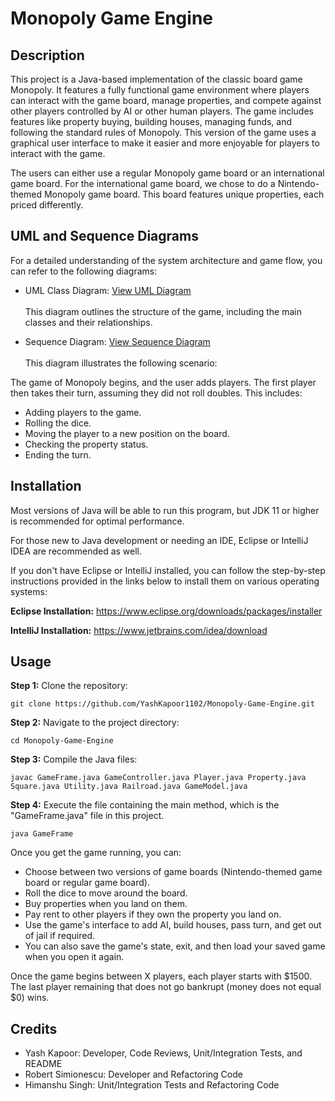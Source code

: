 # Monopoly Game Engine

## Description
This project is a Java-based implementation of the classic board game Monopoly. It features a fully 
functional game environment where players can interact with the game board, manage properties, and
compete against other players controlled by AI or other human players. The game includes features
like property buying, building houses, managing funds, and following the standard rules of Monopoly.
This version of the game uses a graphical user interface to make it easier and more enjoyable 
for players to interact with the game. 

The users can either use a regular Monopoly game board or an international game board. 
For the international game board, we chose to do a Nintendo-themed Monopoly game board. 
This board features unique properties, each priced differently. 

## UML and Sequence Diagrams
For a detailed understanding of the system architecture and game flow, you can refer to the following diagrams:

- UML Class Diagram: <a href="https://drive.google.com/file/d/14Xaagq7EtpoLgR8kqka7vR9qQe24VJWw/view?usp=sharing">View UML Diagram</a><br><br>
This diagram outlines the structure of the game, including the main classes and their relationships.

- Sequence Diagram: <a href="https://drive.google.com/file/d/1x1JRakijuZSqmNUnJa6zI2E-5qXD8Ngh/view?usp=sharing">View Sequence Diagram</a><br><br>
This diagram illustrates the following scenario:

The game of Monopoly begins, and the user adds players. The first player then takes their turn, assuming they did not roll doubles. This includes:
- Adding players to the game.
- Rolling the dice.
- Moving the player to a new position on the board.
- Checking the property status. 
- Ending the turn.

## Installation
Most versions of Java will be able to run this program, but JDK 11 or higher is recommended 
for optimal performance.

For those new to Java development or needing an IDE, Eclipse or IntelliJ IDEA are
recommended as well.

If you don't have Eclipse or IntelliJ installed, you can follow the step-by-step instructions
provided in the links below to install them on various operating systems:

**Eclipse Installation:**
https://www.eclipse.org/downloads/packages/installer

**IntelliJ Installation:**
https://www.jetbrains.com/idea/download

## Usage
**Step 1:** Clone the repository:
```
git clone https://github.com/YashKapoor1102/Monopoly-Game-Engine.git
```
**Step 2:** Navigate to the project directory:
```
cd Monopoly-Game-Engine
```
**Step 3:** Compile the Java files:
```
javac GameFrame.java GameController.java Player.java Property.java Square.java Utility.java Railroad.java GameModel.java
```
**Step 4:** Execute the file containing the main method, which is the "GameFrame.java" file
in this project. 
```
java GameFrame
```

Once you get the game running, you can:
- Choose between two versions of game boards (Nintendo-themed game board or regular game board).
- Roll the dice to move around the board.
- Buy properties when you land on them.
- Pay rent to other players if they own the property you land on.
- Use the game's interface to add AI, build houses, pass turn, and get out of jail if required.
- You can also save the game's state, exit, and then load your saved game when you open it again.

Once the game begins between X players, each player starts with $1500. The last player remaining
that does not go bankrupt (money does not equal $0) wins.

## Credits
- Yash Kapoor: Developer, Code Reviews, Unit/Integration Tests, and README
- Robert Simionescu: Developer and Refactoring Code
- Himanshu Singh: Unit/Integration Tests and Refactoring Code
